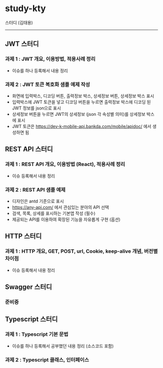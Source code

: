 # study-kty

스터디 (김태용)

---

## JWT 스터디

### 과제 1 : JWT 개요, 이용방법, 적용사례 정리

* 이슈를 하나 등록해서 내용 정리

### 과제 2 : JWT 토큰 복호화 샘플 예제 작성

* 화면에 입력박스, 디코딩 버튼, 출력정보 박스, 상세정보 버튼, 상세정보 박스 표시
* 입력박스에 JWT 토큰을 넣고 디코딩 버튼을 누르면 출력정보 박스에 디코딩 된 JWT 정보를 json으로 표시
* 상세정보 버튼을 누르면 JWT의 상세정보 (json 각 속성별 의미)를 상세정보 박스에 표시
* JWT 토큰은 https://dev-k-mobile-api.bankda.com/mobile/apidoc/ 에서 생성하면 됨

## REST API 스터디

### 과제 1 : REST API 개요, 이용방법 (React), 적용사례 정리

* 이슈 등록해서 내용 정리

### 과제 2 : REST API 샘플 예제

* 디자인은 antd 기준으로 표시
* https://any-api.com/ 에서 관심있는 분야의 API 선택
* 검색, 목록, 상세를 표시하는 기본앱 작성 (필수)
* 제공되는 API를 이용하여 확장된 기능을 자유롭게 구현 (옵션)

## HTTP 스터디

### 과제 1 : HTTP 개요, GET, POST, url, Cookie, keep-alive 개념, 버전별 차이점

* 이슈 등록해서 내용 정리

## Swagger 스터디

### 준비중

## Typescript 스터디

### 과제 1 : Typescript 기본 문법

* 이슈를 하나 등록해서 공부했던 내용 정리 (소스코드 포함)

### 과제 2 : Typescript 클래스, 인터페이스
